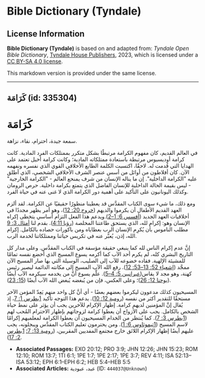 # Bible Dictionary (Tyndale)

## License Information

**Bible Dictionary (Tyndale)** is based on and adapted from: _Tyndale Open Bible Dictionary_, [Tyndale House Publishers](https://tyndaleopenresources.com/), 2023, which is licensed under a [CC BY-SA 4.0 license](https://creativecommons.org/licenses/by-sa/4.0/legalcode.en).

This markdown version is provided under the same license.



--------------------------------

## كَرَامَة (id: 335304)

كَرَامَة
========

سمعة جيدة، احترام، نقاء، نزاهة.

في العالم القديم، كان مفهوم الكرامة مرتبطًا بشكل متكرر بممتلكات الفرد المادية. كانت كرامة أوديسيوس مرتبطة باستعادة ممتلكاته المادية؛ وكانت كرامة أخيل تعتمد على الهدايا التي قُدمت له. لاحقًا، اكتسبت الكلمة الطابع الأخلاقي القوي الذي نفسره ونفهمه الآن. كان أفلاطون من أوائل من أسس عنصر الشرف الأخلاقي الشخصي، الذي أطلق عليه "الكرامة الداخلية". إن ما يناله الإنسان من شرف يمنحع العالم \- "الكرامة الخارجية" \- ليس بقيمة الحالة الداخلية للإنسان الفاضل الذي يتمتع بكرامة داخلية. حرص الرومان وكذلك اليونانيون على التأكيد على أهمية دور الكرامة الذي لا غنى عنه في حياة الفرد.

ومع ذلك، ما شيء سوى الكتاب المقدَّس قد يعطينا منظورًا حقيقيًا عن الكرامة. لقد ألزم العهد القديم الأطفال أن يكرموا والديهم ([خروج 20: 12](https://ref.ly/Exod20:12))، وهو أمر يظهر مجددًا في أخلاقيات العهد الجديد ([أفسس 6: 1–2](https://ref.ly/Eph6:1-Eph6:2)).ويدعم هذا الفعل التزام أساسي يتخطى إكراه الإنسان وهو: إكرام لله، الذي يستحق طاعتنا المخلصة ([رؤيا 4:11](https://ref.ly/Rev4:11)). بقدم لنا [أمثال 3: 9](https://ref.ly/Prov3:9) مطلب الناموس بأن يُكرِم الإنسان الرب بعطاياه ومن باكورات حصاده بالكامل. إكرام الله، إذن، يُعبَّر عنه في تكريس حياتنا وممتلكاتنا لخدمة الرب.

إنَّ عدم إكرام الناس لله كما ينبغي حقيقة مؤسفة في الكتاب المقدَّس. وعلى مدار كل التاريخ البشري كله، لم يكرم أحد الآب كما أكرمه يسوع المسيح الذي أخضع نفسه تمامًا للمشيئة الإلهية. فقاده خضوعه للآب إلى الصليب، الوسيلة التي بها صار المسيح الآن ممجَّد ([إشعياء 52: 13–53: 12](https://ref.ly/Isa52:13-Isa53:12)). رفع الله الآب المسيح إلى مكانته الدائمة ليصير رئيس كهنة، وهو مجد لا يقاس([عبرانيين 5: 4–5](https://ref.ly/Heb5:4-Heb5:5)). علَّم يسوع أنَّ من يخدمه سيكرمه الآب أيضًا ([يوحنا 12: 26](https://ref.ly/John12:26))؛ وعلى العكس، فإن من يُبغضه يُبغض الله الآب أيضًا ([15: 23](https://ref.ly/John15:23)).

 المسيحيون كذلك مدعوون ليكرموا بعضهم بعضًا \- أي أنَّ كل واحد منهم يَعِدّ المؤمن الآخر مستحقًا للتقدير أكثر من نفسه ([رومية 12: 10](https://ref.ly/Rom12:10)). يدعم هذا التوجه تأكيد [1بطرس 1: 7](https://ref.ly/1Pet1:7)، إذ يُقال إنَّ المؤمنين لديهم كرامة. إظهار الإكرام للآخرين يجب أن يؤثر على نمط حياة الشخص بالكامل. يجب على الأزواج أن يعطوا كرامة لزوجاتهم بإظهار الاحترام المُحب لهم ([1بطرس 3: 7](https://ref.ly/1Pet3:7)). كما يُنتظر من الخدام المسيحيون أن يعطوا الكرامة لمعلميهم إكرامًا لاسم المسيح ([1تيموثاوس 6: 1](https://ref.ly/1Tim6:1)). ومن يحترمون تعليم الكتاب المقدَّس ويبجلونه، يجب عليهم أيضًا إظهار الإكرام اللائق خارج مجتمع المفديين المقربين، ([رومية 13: 7؛](https://ref.ly/Rom13:7) [1بطرس 2: 17](https://ref.ly/1Pet2:17)).

* **Associated Passages:** EXO 20:12; PRO 3:9; JHN 12:26; JHN 15:23; ROM 12:10; ROM 13:7; 1TI 6:1; 1PE 1:7; 1PE 2:17; 1PE 3:7; REV 4:11; ISA 52:13–ISA 53:12; EPH 6:1–EPH 6:2; HEB 5:4–HEB 5:5
* **Associated Articles:** عبد، عبودية (ID: `444037@Unknown`)

